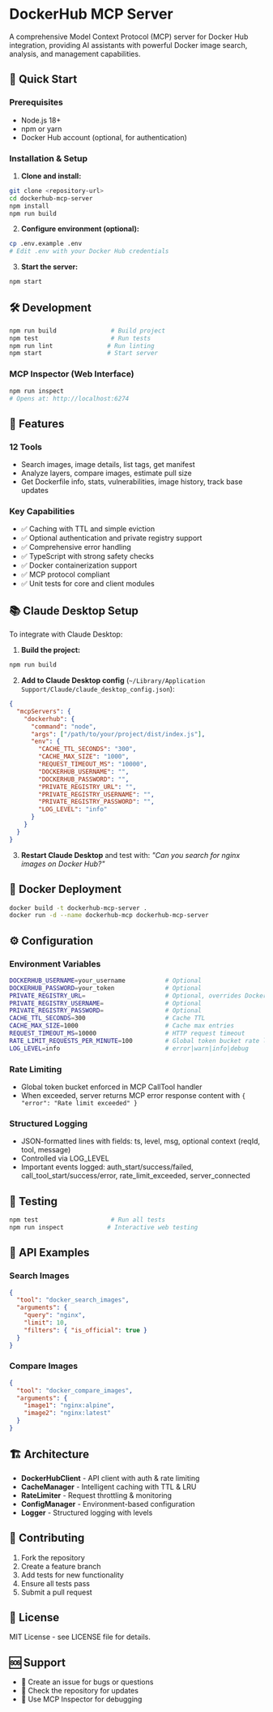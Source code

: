 # DockerHub MCP Server

A comprehensive Model Context Protocol (MCP) server for Docker Hub integration, providing AI assistants with powerful Docker image search, analysis, and management capabilities.

## 🚀 Quick Start

### Prerequisites
- Node.js 18+
- npm or yarn
- Docker Hub account (optional, for authentication)

### Installation & Setup

1. **Clone and install:**
```bash
git clone <repository-url>
cd dockerhub-mcp-server
npm install
npm run build
```

2. **Configure environment (optional):**
```bash
cp .env.example .env
# Edit .env with your Docker Hub credentials
```

3. **Start the server:**
```bash
npm start
```

## 🛠️ Development

```bash
npm run build               # Build project
npm test                    # Run tests
npm run lint               # Run linting
npm start                  # Start server
```

### MCP Inspector (Web Interface)
```bash
npm run inspect
# Opens at: http://localhost:6274
```

## 🔧 Features

### 12 Tools
- Search images, image details, list tags, get manifest
- Analyze layers, compare images, estimate pull size
- Get Dockerfile info, stats, vulnerabilities, image history, track base updates

### Key Capabilities
- ✅ Caching with TTL and simple eviction
- ✅ Optional authentication and private registry support
- ✅ Comprehensive error handling
- ✅ TypeScript with strong safety checks
- ✅ Docker containerization support
- ✅ MCP protocol compliant
- ✅ Unit tests for core and client modules

## 📚 Claude Desktop Setup

To integrate with Claude Desktop:

1. **Build the project:**
```bash
npm run build
```

2. **Add to Claude Desktop config** (`~/Library/Application Support/Claude/claude_desktop_config.json`):
```json
{
  "mcpServers": {
    "dockerhub": {
      "command": "node",
      "args": ["/path/to/your/project/dist/index.js"],
      "env": {
        "CACHE_TTL_SECONDS": "300",
        "CACHE_MAX_SIZE": "1000",
        "REQUEST_TIMEOUT_MS": "10000",
        "DOCKERHUB_USERNAME": "",
        "DOCKERHUB_PASSWORD": "",
        "PRIVATE_REGISTRY_URL": "",
        "PRIVATE_REGISTRY_USERNAME": "",
        "PRIVATE_REGISTRY_PASSWORD": "",
        "LOG_LEVEL": "info"
      }
    }
  }
}
```

3. **Restart Claude Desktop** and test with: *"Can you search for nginx images on Docker Hub?"*

## 🐳 Docker Deployment

```bash
docker build -t dockerhub-mcp-server .
docker run -d --name dockerhub-mcp dockerhub-mcp-server
```

## ⚙️ Configuration

### Environment Variables
```bash
DOCKERHUB_USERNAME=your_username           # Optional
DOCKERHUB_PASSWORD=your_token              # Optional
PRIVATE_REGISTRY_URL=                      # Optional, overrides Docker Hub
PRIVATE_REGISTRY_USERNAME=                 # Optional
PRIVATE_REGISTRY_PASSWORD=                 # Optional
CACHE_TTL_SECONDS=300                      # Cache TTL
CACHE_MAX_SIZE=1000                        # Cache max entries
REQUEST_TIMEOUT_MS=10000                   # HTTP request timeout
RATE_LIMIT_REQUESTS_PER_MINUTE=100         # Global token bucket rate limit
LOG_LEVEL=info                             # error|warn|info|debug
```

### Rate Limiting
- Global token bucket enforced in MCP CallTool handler
- When exceeded, server returns MCP error response content with `{ "error": "Rate limit exceeded" }`

### Structured Logging
- JSON-formatted lines with fields: ts, level, msg, optional context (reqId, tool, message)
- Controlled via LOG_LEVEL
- Important events logged: auth_start/success/failed, call_tool_start/success/error, rate_limit_exceeded, server_connected

## 🧪 Testing

```bash
npm test                    # Run all tests
npm run inspect            # Interactive web testing
```

## 📖 API Examples

### Search Images
```json
{
  "tool": "docker_search_images",
  "arguments": {
    "query": "nginx",
    "limit": 10,
    "filters": { "is_official": true }
  }
}
```

### Compare Images
```json
{
  "tool": "docker_compare_images", 
  "arguments": {
    "image1": "nginx:alpine",
    "image2": "nginx:latest"
  }
}
```

## 🏗️ Architecture

- **DockerHubClient** - API client with auth & rate limiting
- **CacheManager** - Intelligent caching with TTL & LRU
- **RateLimiter** - Request throttling & monitoring
- **ConfigManager** - Environment-based configuration
- **Logger** - Structured logging with levels

## 🤝 Contributing

1. Fork the repository
2. Create a feature branch
3. Add tests for new functionality
4. Ensure all tests pass
5. Submit a pull request

## 📄 License

MIT License - see LICENSE file for details.

## 🆘 Support

- 🐛 Create an issue for bugs or questions
- 📧 Check the repository for updates
- 🔧 Use MCP Inspector for debugging
